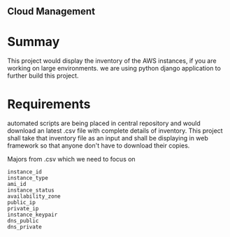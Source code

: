 ## Cloud Management

# Summay

This project would display the inventory of the AWS instances, if you are working on large environments. 
we are using python django application to further build this project. 

# Requirements

automated scripts are being placed in central repository and would download an latest .csv file with complete details of inventory.
This project shall take that inventory file as an input and shall be displaying in web framework so that anyone don't have to download their copies.

Majors from .csv which we need to focus on

```
instance_id
instance_type
ami_id
instance_status
availability_zone
public_ip
private_ip
instance_keypair
dns_public
dns_private
```
